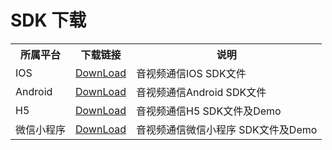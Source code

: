 # SDK 下载
                     
<table class="wrapped"><colgroup><col /><col /><col /></colgroup>
<tbody>
<tr>
<th>所属平台</th>
<th>下载链接</th>
<th colspan="1">说明</th></tr>
<tr>
<td>IOS</td>
<td><a href="https://sdk-publish.s3.cn-north-1.jdcloud-oss.com/JRTC_iOS.framework-2021-11-09-17-27_release-1.6.7.zip">DownLoad</a></td>
<td colspan="1">音视频通信IOS SDK文件</td></tr>
<tr>
<td>Android</td>
<td><span><a href="https://sdk-publish.s3.cn-north-1.jdcloud-oss.com/jrtc-release.aar">DownLoad</a></span></td>
<td colspan="1"><span>音视频通信Android SDK文件</span></td></tr>
<tr>
<td>H5</td>
<td><a href="https://sdk-publish.s3.cn-north-1.jdcloud-oss.com/JRTC-H5.zip"><span>DownLoad</span></a></td>
<td colspan="1"><span>音视频通信H5 SDK文件及Demo</span></td></tr>
<tr>
<td>微信小程序</td>
<td><span><a href="https://sdk-publish.s3.cn-north-1.jdcloud-oss.com/%E5%BE%AE%E4%BF%A1%E5%B0%8F%E7%A8%8B%E5%BA%8F-JRTC.zip">DownLoad</a></span></td>
<td colspan="1"><span>音视频通信微信小程序 SDK文件及Demo</span></td></tr></tbody></table>
<p><br /></p>
<p><br /></p>
<p><br /></p>
<p><br /></p>
   
